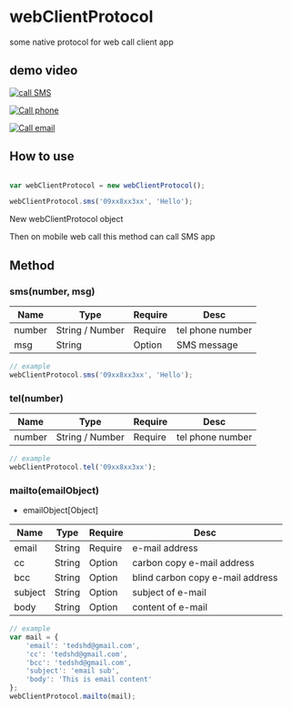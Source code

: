 # webClientProtocol
some native protocol for web call client app

## demo video

[![call SMS](https://img.youtube.com/vi/zdf_Gq-cMAo/0.jpg)](https://www.youtube.com/embed/zdf_Gq-cMAo "SMS")

[![Call phone](https://img.youtube.com/vi/B4zrFT6XvZY/0.jpg)](https://www.youtube.com/embed/B4zrFT6XvZY "Phone")

[![Call email](https://img.youtube.com/vi/lmNneaH9n2U/0.jpg)](https://www.youtube.com/embed/lmNneaH9n2U "Email")

## How to use

```JavaScript

var webClientProtocol = new webClientProtocol();

webClientProtocol.sms('09xx8xx3xx', 'Hello');
```

New webClientProtocol object

Then on mobile web call this method can call SMS app

## Method

### sms(number, msg)

| Name | Type | Require | Desc |
|---|---|---|---|
| number | String / Number | Require | tel phone number |
| msg    | String          | Option  | SMS message      |


```JavaScript
// example
webClientProtocol.sms('09xx8xx3xx', 'Hello');
```

### tel(number)

| Name | Type | Require | Desc |
|---|---|---|---|
| number | String / Number | Require | tel phone number |

```JavaScript
// example
webClientProtocol.tel('09xx8xx3xx');
```

### mailto(emailObject)

* emailObject[Object]

| Name | Type | Require | Desc |
|---|---|---|---|
| email   | String | Require |  e-mail address                   |
| cc      | String | Option  |  carbon copy e-mail address       |
| bcc     | String | Option  |  blind carbon copy e-mail address |
| subject | String | Option  |  subject of e-mail                |
| body    | String | Option  |  content of e-mail                |

```JavaScript
// example
var mail = {
    'email': 'tedshd@gmail.com',
    'cc': 'tedshd@gmail.com',
    'bcc': 'tedshd@gmail.com',
    'subject': 'email sub',
    'body': 'This is email content'
};
webClientProtocol.mailto(mail);
```
